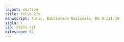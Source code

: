 ```yaml
---
layout: edition
title: folio 27v
manuscript: Turin, Biblioteca Nazionale, MS N.III.19
sigla: T
iip: t027v.tif
milestone: 54
---
```

